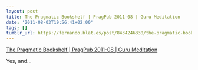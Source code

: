 ```yaml
---
layout: post
title: The Pragmatic Bookshelf | PragPub 2011-08 | Guru Meditation
date: '2011-08-03T19:56:41+02:00'
tags: []
tumblr_url: https://fernando.blat.es/post/8434246330/the-pragmatic-bookshelf-pragpub-2011-08-guru
---
```

[The Pragmatic Bookshelf | PragPub 2011-08 | Guru Meditation](http://pragprog.com/magazines/2011-08/guru-meditation)  

Yes, and…
